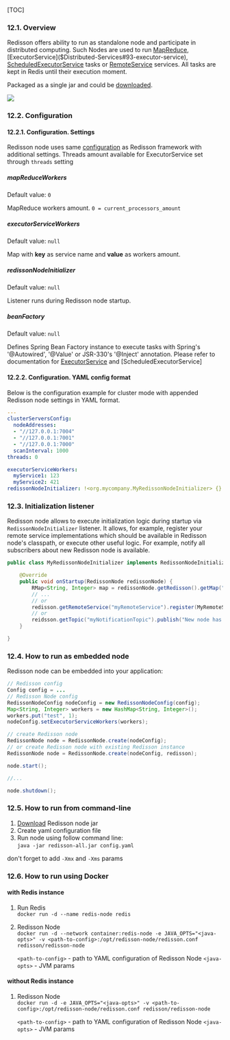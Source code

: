 [TOC]

### 12.1. Overview
Redisson offers ability to run as standalone node and participate in distributed computing. Such Nodes are used to run [MapReduce]($Distributed-Services#95-distributed-mapreduce-service), [ExecutorService]($Distributed-Services#93-executor-service), [ScheduledExecutorService](https://github.com/mrniko/redisson/wiki/9.-distributed-services#94-scheduled-executor-service) tasks or [RemoteService]($Distributed-Services#91-remote-service) services. All tasks are kept in Redis until their execution moment.

Packaged as a single jar and could be [downloaded](https://repository.sonatype.org/service/local/artifact/maven/redirect?r=central-proxy&g=org.redisson&a=redisson-all&v=LATEST&e=jar).

![](https://redisson.org/architecture.png)

### 12.2. Configuration
#### 12.2.1. Configuration. Settings
Redisson node uses same [configuration](https://github.com/mrniko/redisson/wiki/2.-Configuration) as Redisson framework with additional settings. Threads amount available for ExecutorService set through `threads` setting

##### mapReduceWorkers
Default value: `0`

MapReduce workers amount.
`0 = current_processors_amount`

##### executorServiceWorkers
Default value: `null`

Map with <b>key</b> as service name and <b>value</b> as workers amount.

##### redissonNodeInitializer
Default value: `null`

Listener runs during Redisson node startup.

##### beanFactory
Default value: `null`

Defines Spring Bean Factory instance to execute tasks with Spring's '@Autowired', '@Value' or JSR-330's '@Inject' annotation. Please refer to documentation for [ExecutorService](https://github.com/redisson/redisson/wiki/9.-distributed-services/#933-distributed-executor-service-tasks-with-spring-beans) and [ScheduledExecutorService]

#### 12.2.2. Configuration. YAML config format
Below is the configuration example for cluster mode with appended Redisson node settings in YAML format.
```yaml
---
clusterServersConfig:
  nodeAddresses:
  - "//127.0.0.1:7004"
  - "//127.0.0.1:7001"
  - "//127.0.0.1:7000"
  scanInterval: 1000
threads: 0

executorServiceWorkers:
  myService1: 123
  myService2: 421
redissonNodeInitializer: !<org.mycompany.MyRedissonNodeInitializer> {}
```

### 12.3. Initialization listener
Redisson node allows to execute initialization logic during startup via `RedissonNodeInitializer` listener. It allows, for example, register your remote service implementations which should be available in Redisson node's classpath, or execute other useful logic. For example, notify all subscribers about new Redisson node is available.
```java
public class MyRedissonNodeInitializer implements RedissonNodeInitializer {

    @Override
    public void onStartup(RedissonNode redissonNode) {
        RMap<String, Integer> map = redissonNode.getRedisson().getMap("myMap");
        // ...
        // or
        redisson.getRemoteService("myRemoteService").register(MyRemoteService.class, new MyRemoteServiceImpl(...));
        // or
        reidsson.getTopic("myNotificationTopic").publish("New node has joined. id:" + redissonNode.getId() + " remote-server:" + redissonNode.getRemoteAddress());
    }

}
```
### 12.4. How to run as embedded node
Redisson node can be embedded into your application:
```java
// Redisson config
Config config = ...
// Redisson Node config
RedissonNodeConfig nodeConfig = new RedissonNodeConfig(config);
Map<String, Integer> workers = new HashMap<String, Integer>();
workers.put("test", 1);
nodeConfig.setExecutorServiceWorkers(workers);

// create Redisson node
RedissonNode node = RedissonNode.create(nodeConfig);
// or create Redisson node with existing Redisson instance
RedissonNode node = RedissonNode.create(nodeConfig, redisson);

node.start();

//...

node.shutdown();
```

### 12.5. How to run from command-line

1. [Download](https://repository.sonatype.org/service/local/artifact/maven/redirect?r=central-proxy&g=org.redisson&a=redisson-all&v=LATEST&e=jar) Redisson node jar
2. Create yaml configuration file
3. Run node using follow command line:  
   `java -jar redisson-all.jar config.yaml`

don't forget to add `-Xmx` and `-Xms` params

### 12.6. How to run using Docker

#### with Redis instance

1. Run Redis  
   `docker run -d --name redis-node redis`
2. Redisson Node  
   `docker run -d --network container:redis-node -e JAVA_OPTS="<java-opts>" -v <path-to-config>:/opt/redisson-node/redisson.conf redisson/redisson-node`

   `<path-to-config>` - path to YAML configuration of Redisson Node
   `<java-opts>` - JVM params

#### without Redis instance

1. Redisson Node  
   `docker run -d -e JAVA_OPTS="<java-opts>" -v <path-to-config>:/opt/redisson-node/redisson.conf redisson/redisson-node`

   `<path-to-config>` - path to YAML configuration of Redisson Node
   `<java-opts>` - JVM params
